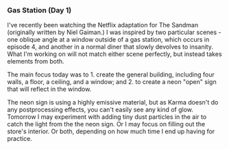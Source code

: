 ### Gas Station (Day 1)

I've recently been watching the Netflix adaptation for The Sandman
(originally written by Niel Gaiman.) I was inspired by two particular scenes -
one oblique angle at a window outside of a gas station, which occurs in
episode 4, and another in a normal diner that slowly devolves to insanity.
What I'm working on will not match either scene perfectly, but instead takes
elements from both.

The main focus today was to 1. create the general building, including four
walls, a floor, a ceiling, and a window; and 2. to create a neon "open" sign
that will reflect in the window.

The neon sign is using a highly emissive material, but as Karma doesn't do any
postprocessing effects, you can't easily see any kind of glow. Tomorrow I may
experiment with adding tiny dust particles in the air to catch the light from
the the neon sign. Or I may focus on filling out the store's interior. Or both,
depending on how much time I end up having for practice.
